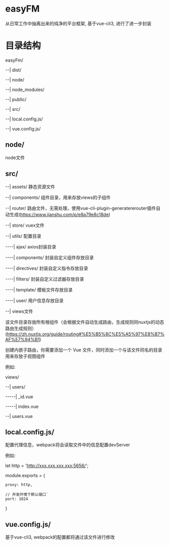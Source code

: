 # easyFM

从日常工作中抽离出来的纯净的平台框架, 基于vue-cli3, 进行了进一步封装

# 目录结构

easyFm/

--| dist/

--| node/

--| node_modules/

--| public/

--| src/

--| local.config.js/ 

--| vue.config.js/ 


## node/

node文件

## src/

--| assets/ 静态资源文件

--| components/ 组件目录，用来存放views的子组件

--| router/ 路由文件，无需处理，使用vue-cli-plugin-generatererouter插件自动生成(https://www.jianshu.com/p/e8a79e8c18de)

--| store/ vuex文件

--| utils/ 配置目录

----| ajax/ axios封装目录

----| components/ 封装自定义组件存放目录

----| directives/ 封装自定义指令存放目录

----| filters/ 封装自定义过滤器存放目录

----| template/ 模板文件存放目录

----| user/ 用户信息存放目录

--| views文件

该文件目录存放所有根组件（会根据文件自动生成路由，生成规则同nuxtjs的动态路由生成规则）(https://zh.nuxtjs.org/guide/routing#%E5%B5%8C%E5%A5%97%E8%B7%AF%E7%94%B1)

创建内嵌子路由，你需要添加一个 Vue 文件，同时添加一个与该文件同名的目录用来存放子视图组件

例如:

views/

--| users/

-----| _id.vue

-----| index.vue

--| users.vue

## local.config.js/

配置代理信息，webpack将会读取文件中的信息配置devServer

例如:

let http = 'http://xxx.xxx.xxx.xxx:5656/';

module.exports = {

    proxy: http,

    // 开发环境下默认端口`
    port: 1024
}

## vue.config.js/

基于vue-cli3, webpack的配置都将通过该文件进行修改

